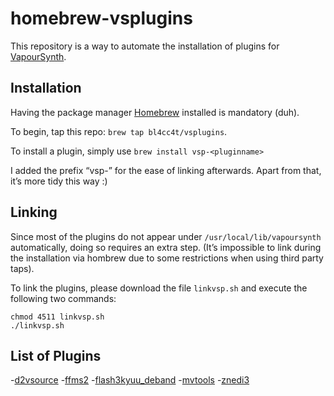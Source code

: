 homebrew-vsplugins
==================

This repository is a way to automate the installation of plugins for [VapourSynth](https://github.com/vapoursynth/vapoursynth).

Installation
------------

Having the package manager [Homebrew](https://brew.sh/) installed is mandatory (duh).

To begin, tap this repo: `brew tap bl4cc4t/vsplugins`.

To install a plugin, simply use `brew install vsp-<pluginname>`

I added the prefix “vsp-” for the ease of linking afterwards. Apart from that, it’s more tidy this way :)


Linking
-------

Since most of the plugins do not appear under `/usr/local/lib/vapoursynth` automatically, doing so requires an extra step.
(It’s impossible to link during the installation via hombrew due to some restrictions when using third party taps).

To link the plugins, please download the file `linkvsp.sh` and execute the following two commands:

```
chmod 4511 linkvsp.sh
./linkvsp.sh
```

List of Plugins
---------------

-[d2vsource](https://github.com/dwbuiten/d2vsource)
-[ffms2](https://github.com/FFMS/ffms2)
-[flash3kyuu_deband](https://github.com/SAPikachu/flash3kyuu_deband)
-[mvtools](https://github.com/dubhater/vapoursynth-mvtools)
-[znedi3](https://github.com/sekrit-twc/znedi3)
